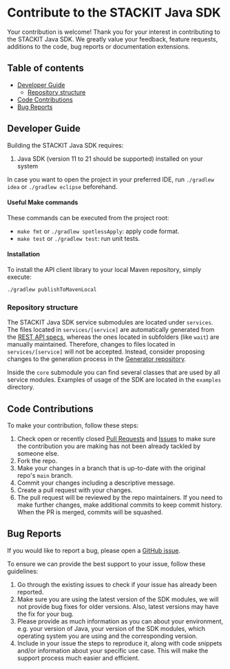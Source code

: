 # Contribute to the STACKIT Java SDK

Your contribution is welcome! Thank you for your interest in contributing to the STACKIT Java SDK. 
We greatly value your feedback, feature requests, additions to the code, bug reports or documentation extensions.

## Table of contents

- [Developer Guide](#developer-guide)
  - [Repository structure](#repository-structure)
- [Code Contributions](#code-contributions)
- [Bug Reports](#bug-reports)

## Developer Guide

Building the STACKIT Java SDK requires:
1. Java SDK (version 11 to 21 should be supported) installed on your system

In case you want to open the project in your preferred IDE, run `./gradlew idea` or `./gradlew eclipse` beforehand.

#### Useful Make commands

These commands can be executed from the project root:

- `make fmt` or `./gradlew spotlessApply`: apply code format.
- `make test` or `./gradlew test`: run unit tests. 

#### Installation

To install the API client library to your local Maven repository, simply execute:

```bash
./gradlew publishToMavenLocal
```

### Repository structure

The STACKIT Java SDK service submodules are located under `services`. 
The files located in `services/[service]` are automatically generated from the [REST API specs](https://github.com/stackitcloud/stackit-api-specifications), whereas the ones located in subfolders (like `wait`) are manually maintained. Therefore, changes to files located in `services/[service]` will not be accepted. Instead, consider proposing changes to the generation process in the [Generator repository](https://github.com/stackitcloud/stackit-sdk-generator).

Inside the `core` submodule you can find several classes that are used by all service modules. Examples of usage of the SDK are located in the `examples` directory.

## Code Contributions

To make your contribution, follow these steps:

1. Check open or recently closed [Pull Requests](https://github.com/stackitcloud/stackit-sdk-java/pulls) and [Issues](https://github.com/stackitcloud/stackit-sdk-java/issues) to make sure the contribution you are making has not been already tackled by someone else.
2. Fork the repo.
3. Make your changes in a branch that is up-to-date with the original repo's `main` branch.
4. Commit your changes including a descriptive message.
5. Create a pull request with your changes.
6. The pull request will be reviewed by the repo maintainers. If you need to make further changes, make additional commits to keep commit history. When the PR is merged, commits will be squashed.

## Bug Reports

If you would like to report a bug, please open a [GitHub issue](https://github.com/stackitcloud/stackit-sdk-java/issues/new).

To ensure we can provide the best support to your issue, follow these guidelines:

1. Go through the existing issues to check if your issue has already been reported.
2. Make sure you are using the latest version of the SDK modules, we will not provide bug fixes for older versions. Also, latest versions may have the fix for your bug.
3. Please provide as much information as you can about your environment, e.g. your version of Java, your version of the SDK modules, which operating system you are using and the corresponding version.
4. Include in your issue the steps to reproduce it, along with code snippets and/or information about your specific use case. This will make the support process much easier and efficient.

